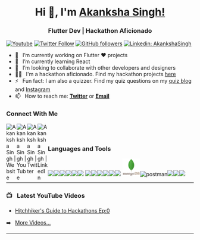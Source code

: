 <h1 align="center"> Hi 👋, I'm <a href="https://www.youtube.com/channel/UCa6cGJzXI_xCUKwM3ZaB4kw">Akanksha Singh!</a></h1>
<h3 align="center">Flutter Dev | Hackathon Aficionado </h3>

[![Youtube](https://img.shields.io/static/v1?label=CoderJedi&message=Subscribe&logo=YouTube&color=FF0000&style=for-the-badge)][youtube]
[![Twitter Follow](https://img.shields.io/twitter/follow/coder_jedi?color=1DA1F2&label=Followers&logo=twitter&style=for-the-badge)][twitter]
[![GitHub followers](https://img.shields.io/github/followers/Akanksha1212?logo=GitHub&style=for-the-badge)][github]
[![Linkedin: AkankshaSingh](https://img.shields.io/badge/-CONNECT-blue?style=for-the-badge&logo=Linkedin&link=https://www.linkedin.com/in/AkankshaSingh/)][linkedin]

- 🔭 &ensp;I’m currently working on Flutter ❤️ projects
- 🌱 &ensp;I’m currently learning React 
- 👯 &ensp;I’m looking to collaborate with other developers and designers
- 👩‍💻 &ensp;I'm a hackathon aficionado. Find my hackathon projects [here](https://devpost.com/coderjedi) 
- ⚡ &ensp;Fun fact: I am also a quizzer. Find my quiz questions on my [quiz blog](https://curiouscuriequiz.wordpress.com/category/quiz-sets/) and [Instagram](https://www.instagram.com/p/BrVMaJrBOBF/) 
- 📫 &ensp;How to reach me: [**Twitter**][twitter] or [**Email**][email]

### Connect With Me

[<img align="left" alt="Akanksha Singh | Website" width="28px" src="https://www.freepnglogos.com/uploads/logo-website-png/logo-website-website-logo-png-transparent-background-background-15.png" />][website]
[<img align="left" alt="Akanksha Singh | YouTube" width="28px" src="https://upload.wikimedia.org/wikipedia/commons/thumb/0/09/YouTube_full-color_icon_%282017%29.svg/640px-YouTube_full-color_icon_%282017%29.svg.png" />][youtube]
[<img align="left" alt="Akanksha Singh | Twitter" width="28px" src="https://upload.wikimedia.org/wikipedia/commons/thumb/4/4f/Twitter-logo.svg/934px-Twitter-logo.svg.png" />][twitter]
[<img align="left" alt="Akanksha Singh | LinkedIn" width="28px" src="https://cdn-icons-png.flaticon.com/512/174/174857.png" />][linkedin]

<br />
<br />

### Languages and Tools

<img src="https://img.icons8.com/color/48/000000/c-plus-plus-logo.png"/><img src="https://img.icons8.com/color/48/000000/javascript.png"/><img src="https://img.icons8.com/color/48/000000/dart.png"/><img src="https://img.icons8.com/color/48/000000/flutter.png"/><img src="https://img.icons8.com/color/48/000000/python.png"/><img src="https://img.icons8.com/color/48/000000/html-5.png"/> <img src="https://img.icons8.com/color/48/000000/css3.png"/><img src="https://img.icons8.com/color/48/000000/php.png"/><img src="https://img.icons8.com/color/48/000000/nodejs.png"/><img src="https://img.icons8.com/color/48/000000/firebase.png"/><img src="https://img.icons8.com/color/48/000000/google-cloud.png"/><img src="https://img.icons8.com/fluent/50/000000/mysql-logo.png"/>
<img src="https://raw.githubusercontent.com/devicons/devicon/master/icons/mongodb/mongodb-original-wordmark.svg" alt="mongodb" width="48" height="48"/><img src="https://www.vectorlogo.zone/logos/getpostman/getpostman-icon.svg" alt="postman" width="45" height="45"/><img src="https://img.icons8.com/color/48/000000/figma--v1.png"/><img src="https://img.icons8.com/color/48/000000/visual-studio-code-2019.png"/><img src="https://img.icons8.com/color/48/000000/xcode.png"/>



---

### 📺 &ensp;Latest YouTube Videos

<!-- YOUTUBE:START -->
- [Hitchhiker's Guide to Hackathons Ep:0](https://www.youtube.com/watch?v=KOlZNWXv7z8&ab_channel=AkankshaSingh)
<!-- YOUTUBE:END -->

➡️ &ensp;[More Videos...](https://www.youtube.com/channel/UCa6cGJzXI_xCUKwM3ZaB4kw/videos)

---


[website]: https://akanksha1212.github.io/
[twitter]: https://twitter.com/intent/follow?original_referer=https%3A%2F%2Fgithub.com%2Fcoder_jedi&screen_name=coder_jedi
[youtube]: https://www.youtube.com/channel/UCa6cGJzXI_xCUKwM3ZaB4kw?sub_confirmation=1
[linkedin]: https://linkedin.com/in/Akanksha1212
[github]: https://github.com/Akanksha1212
[instagram]: https://www.instagram.com/akankshasingh1212
[medium]: https://medium.com/@coderjedi
[email]: mailto:singhakanksha221b@gmail.com


